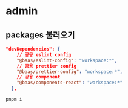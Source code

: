 # admin

## packages 불러오기
```json
"devDependencies": {
    // 공용 eslint config
    "@baas/eslint-config": "workspace:*",
    // 공용 prettier config
    "@baas/prettier-config": "workspace:*",
    // 공용 component
    "@baas/components-react": "workspace:*"
  },
```
```
pnpm i
```